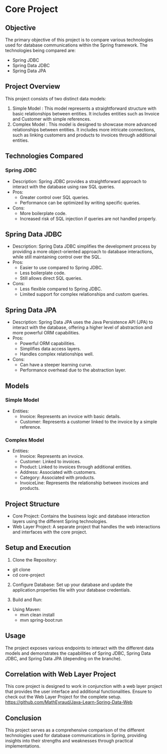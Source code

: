 # Core Project

## Objective
The primary objective of this project is to compare various technologies used for database communications within the Spring framework. The technologies being compared are:
- Spring JDBC
- Spring Data JDBC
- Spring Data JPA

## Project Overview
This project consists of two distinct data models:

1. Simple Model : This model represents a straightforward structure with basic relationships between entities. It includes entities such as Invoice and Customer with simple references.
2. Complex Model : This model is designed to showcase more advanced relationships between entities. It includes more intricate connections, such as linking customers and products to invoices through additional entities.

## Technologies Compared

### Spring JDBC
- Description: Spring JDBC provides a straightforward approach to interact with the database using raw SQL queries.
- Pros:
  - Greater control over SQL queries.
  - Performance can be optimized by writing specific queries.
- Cons:
  - More boilerplate code.
  - Increased risk of SQL injection if queries are not handled properly.

## Spring Data JDBC
- Description: Spring Data JDBC simplifies the development process by providing a more object-oriented approach to database interactions, while still maintaining control over the SQL.
- Pros:
  - Easier to use compared to Spring JDBC.
  - Less boilerplate code.
  - Still allows direct SQL queries.
- Cons:
  - Less flexible compared to Spring JDBC.
  - Limited support for complex relationships and custom queries.

## Spring Data JPA
- Description: Spring Data JPA uses the Java Persistence API (JPA) to interact with the database, offering a higher level of abstraction and more powerful ORM capabilities.
- Pros:
  - Powerful ORM capabilities.
  - Simplifies data access layers.
  - Handles complex relationships well.
- Cons:
  - Can have a steeper learning curve.
  - Performance overhead due to the abstraction layer.

## Models

### Simple Model
- Entities:
  - Invoice: Represents an invoice with basic details.
  - Customer: Represents a customer linked to the invoice by a simple reference.

### Complex Model
- Entities:
  - Invoice: Represents an invoice.
  - Customer: Linked to invoices.
  - Product: Linked to invoices through additional entities.
  - Address: Associated with customers.
  - Category: Associated with products.
  - InvoiceLine: Represents the relationship between invoices and products.

## Project Structure
- Core Project: Contains the business logic and database interaction layers using the different Spring technologies.
- Web Layer Project: A separate project that handles the web interactions and interfaces with the core project.

## Setup and Execution

1. Clone the Repository:
- git clone <repository-url>
- cd core-project

2. Configure Database: Set up your database and update the application.properties file with your database credentials.

3. Build and Run:
- Using Maven:
  - mvn clean install
  - mvn spring-boot:run

## Usage
The project exposes various endpoints to interact with the different data models and demonstrates the capabilities of Spring JDBC, Spring Data JDBC, and Spring Data JPA (depending on the branche).

## Correlation with Web Layer Project
This core project is designed to work in conjunction with a web layer project that provides the user interface and additional functionalities. Ensure to check out the Web Layer Project for the complete setup.
https://github.com/MathEyraud/Java-Learn-Spring-Data-Web

## Conclusion
This project serves as a comprehensive comparison of the different technologies used for database communications in Spring, providing insights into their strengths and weaknesses through practical implementations.
